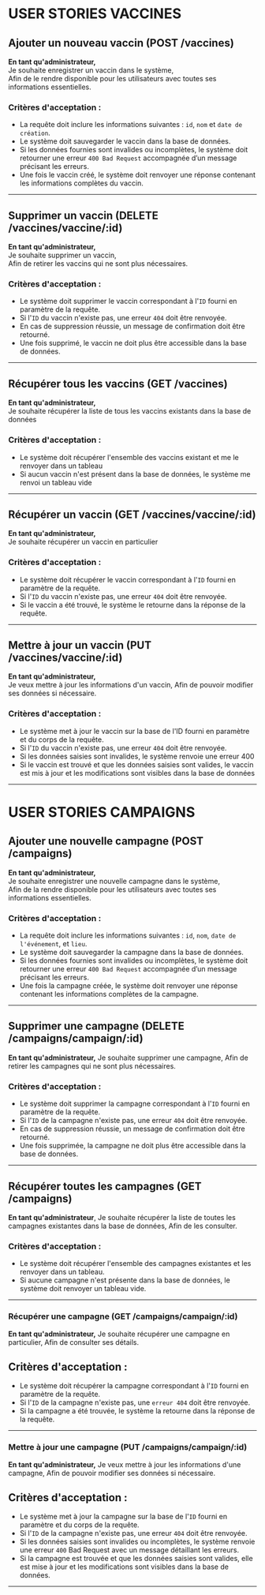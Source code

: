 # USER STORIES VACCINES

## Ajouter un nouveau vaccin (POST /vaccines)

**En tant qu'administrateur,**  
Je souhaite enregistrer un vaccin dans le système,  
Afin de le rendre disponible pour les utilisateurs avec toutes ses informations essentielles.

### Critères d'acceptation :
- La requête doit inclure les informations suivantes : `id`, `nom` et `date de création`.
- Le système doit sauvegarder le vaccin dans la base de données.
- Si les données fournies sont invalides ou incomplètes, le système doit retourner une erreur `400 Bad Request` accompagnée d’un message précisant les erreurs.
- Une fois le vaccin créé, le système doit renvoyer une réponse contenant les informations complètes du vaccin.

---

## Supprimer un vaccin (DELETE /vaccines/vaccine/:id)

**En tant qu'administrateur,**  
Je souhaite supprimer un vaccin,  
Afin de retirer les vaccins qui ne sont plus nécessaires.

### Critères d'acceptation :
- Le système doit supprimer le vaccin correspondant à l'`ID` fourni en paramètre de la requête.
- Si l'`ID` du vaccin n'existe pas, une erreur `404` doit être renvoyée.
- En cas de suppression réussie, un message de confirmation doit être retourné.
- Une fois supprimé, le vaccin ne doit plus être accessible dans la base de données.

---

## Récupérer tous les vaccins (GET /vaccines)

**En tant qu'administrateur,**  
Je souhaite récupérer la liste de tous les vaccins existants dans la base de données

### Critères d'acceptation :
- Le système doit récupérer l'ensemble des vaccins existant et me le renvoyer dans un tableau
- Si aucun vaccin n'est présent dans la base de données, le système me renvoi un tableau vide

---

## Récupérer un vaccin (GET /vaccines/vaccine/:id)

**En tant qu'administrateur,**  
Je souhaite récupérer un vaccin en particulier

### Critères d'acceptation :
- Le système doit récupérer le vaccin correspondant à l'`ID` fourni en paramètre de la requête.
- Si l'`ID` du vaccin n'existe pas, une erreur `404` doit être renvoyée.
- Si le vaccin a été trouvé, le système le retourne dans la réponse de la requête.

---

## Mettre à jour un vaccin (PUT /vaccines/vaccine/:id)

**En tant qu'administrateur,**  
Je veux mettre à jour les informations d'un vaccin, Afin de pouvoir modifier ses données si nécessaire.

### Critères d'acceptation :
- Le système met à jour le vaccin sur la base de l'ID fourni en paramètre et du corps de la requête.
- Si l'`ID` du vaccin n'existe pas, une erreur `404` doit être renvoyée.
- Si les données saisies sont invalides, le système renvoie une erreur 400
- Si le vaccin est trouvé et que les données saisies sont valides, le vaccin est mis à jour et les modifications sont visibles dans la base de données

---

# USER STORIES CAMPAIGNS

## Ajouter une nouvelle campagne (POST /campaigns)

**En tant qu'administrateur,**  
Je souhaite enregistrer une nouvelle campagne dans le système,  
Afin de la rendre disponible pour les utilisateurs avec toutes ses informations essentielles.

### Critères d'acceptation :
- La requête doit inclure les informations suivantes : `id`, `nom`, `date de l'événement`, et `lieu`.
- Le système doit sauvegarder la campagne dans la base de données.
- Si les données fournies sont invalides ou incomplètes, le système doit retourner une erreur `400 Bad Request` accompagnée d’un message précisant les erreurs.
- Une fois la campagne créée, le système doit renvoyer une réponse contenant les informations complètes de la campagne.

---

## Supprimer une campagne (DELETE /campaigns/campaign/:id)

**En tant qu'administrateur,**
Je souhaite supprimer une campagne,
Afin de retirer les campagnes qui ne sont plus nécessaires.

### Critères d'acceptation :
- Le système doit supprimer la campagne correspondant à l'`ID` fourni en paramètre de la requête.
- Si l'`ID` de la campagne n'existe pas, une erreur `404` doit être renvoyée.
- En cas de suppression réussie, un message de confirmation doit être retourné.
- Une fois supprimée, la campagne ne doit plus être accessible dans la base de données.

---

## Récupérer toutes les campagnes (GET /campaigns)

**En tant qu'administrateur**,
Je souhaite récupérer la liste de toutes les campagnes existantes dans la base de données,
Afin de les consulter.

### Critères d'acceptation :
- Le système doit récupérer l'ensemble des campagnes existantes et les renvoyer dans un tableau.
- Si aucune campagne n'est présente dans la base de données, le système doit renvoyer un tableau vide.

---

### Récupérer une campagne (GET /campaigns/campaign/:id)

**En tant qu'administrateur,**
Je souhaite récupérer une campagne en particulier,
Afin de consulter ses détails.

## Critères d'acceptation :
- Le système doit récupérer la campagne correspondant à l'`ID` fourni en paramètre de la requête.
- Si l'`ID` de la campagne n'existe pas, une `erreur 404` doit être renvoyée.
- Si la campagne a été trouvée, le système la retourne dans la réponse de la requête.

---

### Mettre à jour une campagne (PUT /campaigns/campaign/:id)

**En tant qu'administrateur,**
Je veux mettre à jour les informations d'une campagne,
Afin de pouvoir modifier ses données si nécessaire.

## Critères d'acceptation :
- Le système met à jour la campagne sur la base de l'`ID` fourni en paramètre et du corps de la requête.
- Si l'`ID` de la campagne n'existe pas, une erreur `404` doit être renvoyée.
- Si les données saisies sont invalides ou incomplètes, le système renvoie une erreur `400` Bad Request avec un message détaillant les erreurs.
- Si la campagne est trouvée et que les données saisies sont valides, elle est mise à jour et les modifications sont visibles dans la base de données.

---